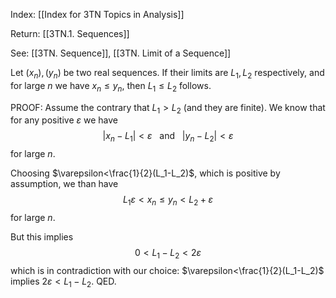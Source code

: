 Index: [[Index for 3TN Topics in Analysis]]

Return: [[3TN.1. Sequences]]

See: [[3TN. Sequence]], [[3TN. Limit of a Sequence]]

Let $(x_n),(y_n)$ be two real sequences. If their limits are $L_1,L_2$ respectively, and for large $n$ we have $x_n\leq y_n$, then $L_1\leq L_2$ follows.

PROOF: Assume the contrary that $L_1>L_2$ (and they are finite). We know that for any positive $\varepsilon$ we have $$|x_n-L_1|<\varepsilon~~~\text{and}~~~|y_n-L_2|<\varepsilon$$
for large $n$.

Choosing $\varepsilon<\frac{1}{2}(L_1-L_2)$, which is positive by assumption, we than have
$$L_1\varepsilon<x_n\leq y_n<L_2+\varepsilon$$ for large $n$.

But this implies $$0<L_1-L_2<2\varepsilon$$ which is in contradiction with our choice: $\varepsilon<\frac{1}{2}(L_1-L_2)$ implies $2\varepsilon<L_1-L_2$. QED.